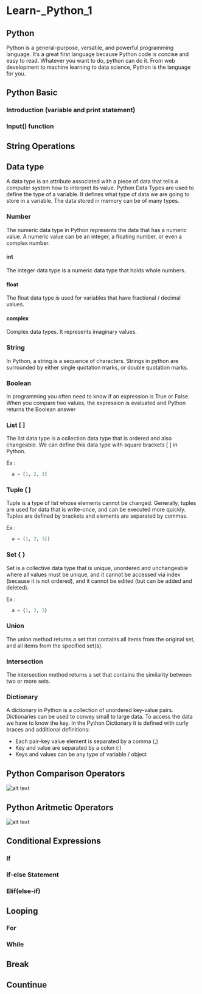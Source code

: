 # Learn-_Python_1

## Python
Python is a general-purpose, versatile, and powerful programming language. It’s a great first language because Python code is concise and easy to read. Whatever you want to do, python can do it. From web development to machine learning to data science, Python is the language for you.

## Python Basic
### Introduction (variable and print statement)
### Input() function
## String Operations 


## Data type
A data type is an attribute associated with a piece of data that tells a computer system how to interpret its value. Python Data Types are used to define the type of a variable. It defines what type of data we are going to store in a variable. The data stored in memory can be of many types.

### Number
The numeric data type in Python represents the data that has a numeric value. A numeric value can be an integer, a floating number, or even a complex number.

####  int
The integer data type is a numeric data type that holds whole numbers.

####  float
The float data type is used for variables that have fractional / decimal values.

####  complex
Complex data types. It represents imaginary values.

### String
In Python, a string is a sequence of characters.
Strings in python are surrounded by either single quotation marks, or double quotation marks.

### Boolean
In programming you often need to know if an expression is True or False.
When you compare two values, the expression is evaluated and Python returns the Boolean answer

### List [ ]
The list data type is a collection data type that is ordered and also changeable. We can define this data type with square brackets [ ] in Python.

Ex : 
 ```python
   a = [1, 2, 3]
   ```

### Tuple ( )
Tuple is a type of list whose elements cannot be changed. Generally, tuples are used for data that is write-once, and can be executed more quickly. Tuples are defined by brackets and elements are separated by commas.

Ex :
 ```python
   a = (1, 2, 3])
   ```
### Set { }
Set is a collective data type that is unique, unordered and unchangeable where all values must be unique, and it cannot be accessed via index (because it is not ordered), and it cannot be edited (but can be added and deleted).

Ex :
 ```python
   a = {1, 2, 3}
   ```
### Union
The union method returns a set that contains all items from the original set, and all items from the specified set(s).
### Intersection
The intersection method returns a set that contains the similarity between two or more sets.
### Dictionary
A dictionary in Python is a collection of unordered key-value pairs. Dictionaries can be used to convey small to large data. To access the data we have to know the key. In the Python Dictionary it is defined with curly braces and additional definitions:
- Each pair-key value element is separated by a comma (,)
- Key and value are separated by a colon (:)
- Keys and values can be any type of variable / object

## Python Comparison Operators
![alt text](?raw=true) 

## Python Aritmetic Operators
![alt text](?raw=true)

## Conditional Expressions
### If
### If-else Statement
### Elif(else-if)

## Looping
### For
### While

## Break

## Countinue


